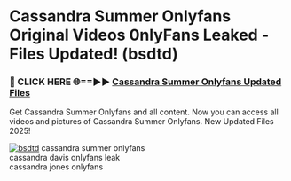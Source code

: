 # Cassandra Summer Onlyfans Original Videos 0nlyFans Leaked - Files Updated! (bsdtd)

<h3>🔴 CLICK HERE 🌐==►► <a href="https://best4dudes.click/HH4t6V" rel="nofollow">Cassandra Summer Onlyfans Updated Files</a></h3>

Get Cassandra Summer Onlyfans and all content. Now you can access all videos and pictures of Cassandra Summer Onlyfans. New Updated Files 2025!

[![bsdtd](https://github.com/user-attachments/assets/8c521d6e-e6e3-4a75-9320-d58ab9d79d5b)](https://best4dudes.click/HH4t6V)
cassandra summer onlyfans<br>
cassandra davis onlyfans leak<br>
cassandra jones onlyfans